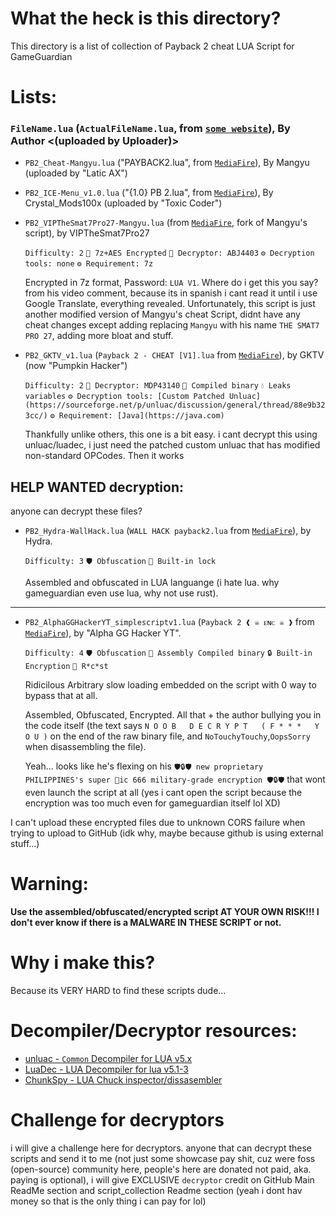 # What the heck is this directory?
This directory is a list of collection of Payback 2 cheat LUA Script for GameGuardian

# Lists:
### ```FileName.lua``` (```ActualFileName.lua```, from [```some website```]()), By Author <(uploaded by Uploader)>

- ```PB2_Cheat-Mangyu.lua``` ("PAYBACK2.lua", from [```MediaFire```](https://www.mediafire.com/file/9m1s41x7fjorzrf/PAYBACK2.lua/file)), By Mangyu (uploaded by "Latic AX")
- ```PB2_ICE-Menu_v1.0.lua``` ("{1.0} PB 2.lua", from [```MediaFire```](https://www.mediafire.com/file/o1kgc0xbcjdyzac/%7B1.0%7D+PB+2.lua/file)), By Crystal_Mods100x (uploaded by "Toxic Coder")
- ```PB2_VIPTheSmat7Pro27-Mangyu.lua``` (from [```MediaFire```](https://www.mediafire.com/file/6t6hy9cdszcezpr/%25E2%259C%25A8SCRIPT_PAYBACK2_VIP_THE_SMAT7_PRO_27%25E2%259C%25A8_.lua.7z/file), fork of Mangyu's script), by VIPTheSmat7Pro27

	```Difficulty: 2``` ```🔐️ 7z+AES Encrypted``` ```🔏️ Decryptor: ABJ4403``` ```⚙️ Decryption tools: none``` ```⚙️ Requirement: 7z```

	Encrypted in 7z format, Password: ```LUA V1```. Where do i get this you say? from his video comment, because its in spanish i cant read it until i use Google Translate, everything revealed.
  Unfortunately, this script is just another modified version of Mangyu's cheat Script, didnt have any cheat changes except adding replacing ```Mangyu``` with his name ```THE SMAT7 PRO 27```, adding more bloat and stuff.

- ```PB2_GKTV_v1.lua``` (```Payback 2 - CHEAT [V1].lua``` from [```MediaFire```](https://www.mediafire.com/file/hros99ssjzmkp00/Payback_2_-_CHEAT_%255BV1%255D.lua/file)), by GKTV (now "Pumpkin Hacker")

	```Difficulty: 2``` ```🔏️ Decryptor: MDP43140``` ```💾️ Compiled binary``` ```💧️ Leaks variables``` ```⚙️ Decryption tools: [Custom Patched Unluac](https://sourceforge.net/p/unluac/discussion/general/thread/88e9b323cc/)``` ```⚙️ Requirement: [Java](https://java.com)```

	Thankfully unlike others, this one is a bit easy. i cant decrypt this using unluac/luadec, i just need the patched custom unluac that has modified non-standard OPCodes.
	Then it works
	

## HELP WANTED decryption:
anyone can decrypt these files?
- ```PB2_Hydra-WallHack.lua``` (```WALL HACK payback2.lua``` from [```MediaFire```](https://www.mediafire.com/file/2xekhqk3tsvwq69/WALL+HACK+payback2.lua/file)), by Hydra.

	```Difficulty: 3``` ```🛡️ Obfuscation``` ```🔐️ Built-in lock```

  Assembled and obfuscated in LUA languange (i hate lua. why gameguardian even use lua, why not use rust).
---
- ```PB2_AlphaGGHackerYT_simplescriptv1.lua``` (```Payback 2 ❰ ☠ ᴇɴᴄ ☠ ❱``` from [```MediaFire```](https://www.mediafire.com/file/og6r5ppblfzd36s/Payback_2__%25E2%259D%25B0_%25E2%2598%25A0_%25E1%25B4%2587%25C9%25B4%25E1%25B4%2584_%25E2%2598%25A0_%25E2%259D%25B1.lua/file)), by "Alpha GG Hacker YT".

	```Difficulty: 4``` ```🛡️ Obfuscation``` ```💾️ Assembly Compiled binary```  ```🔒️ Built-in Encryption``` ```🤬️ R*c*st```

	Ridicilous Arbitrary slow loading embedded on the script with 0 way to bypass that at all.

	Assembled, Obfuscated, Encrypted. All that + the author bullying you in the code itself (the text says ```N O O B   D E C R Y P T   ( F * * *   Y O U )``` on the end of the raw binary file, and ```NoTouchyTouchy```,```OopsSorry``` when disassembling the file).
	
	Yeah... looks like he's flexing on his ```🛡️🔒🛡️ new proprietary PHILIPPINES's super 👹️ic 666 military-grade encryption 🛡️🔒🛡️``` that wont even launch the script at all (yes i cant open the script because the encryption was too much even for gameguardian itself lol XD)

I can't upload these encrypted files due to unknown CORS failure when trying to upload to GitHub (idk why, maybe because github is using external stuff...)

# Warning:
**Use the assembled/obfuscated/encrypted script AT YOUR OWN RISK!!! I don't ever know if there is a MALWARE IN THESE SCRIPT or not.**

# Why i make this?
Because its VERY HARD to find these scripts dude...

# Decompiler/Decryptor resources:
- [unluac - ```Common``` Decompiler for LUA v5.x](https://sourceforge.net/projects/unluac)
- [LuaDec - LUA Decompiler for lua v5.1-3](https://github.com/viruscamp/luadec)
- [ChunkSpy - LUA Chuck inspector/dissasembler](https://github.com/viruscamp/luadec/blob/master/ChunkSpy)

# Challenge for decryptors
i will give a challenge here for decryptors. anyone that can decrypt these scripts and send it to me (not just some showcase pay shit, cuz were foss (open-source) community here, people's here are donated not paid, aka. paying is optional), i will give EXCLUSIVE ```decryptor``` credit on GitHub Main ReadMe section and script_collection Readme section (yeah i dont hav money so that is the only thing i can pay for lol)
